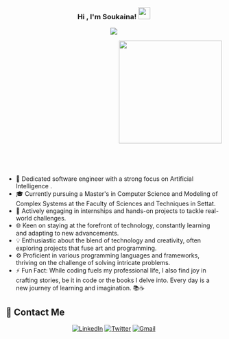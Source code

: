 
<h3 align="center">
  Hi , I'm Soukaina!
  <img src="https://media.giphy.com/media/hvRJCLFzcasrR4ia7z/giphy.gif" width="28">
</h3>
<p align="center">
  <a href="https://github.com/DenverCoder1/readme-typing-svg"><img src="https://readme-typing-svg.herokuapp.com/?lines=Software%20Engineer;Always%20hungry%20for%20more%20knowledge%20and%20tech%20innovations&font=Fira%20Code&center=true&width=520&height=45&color=f75c7e&vCenter=true&size=22"></a>
</p> 
<div style="height: 300px;"> <!-- Set a height for the container -->
  <img width="240" align="right" src="https://c.tenor.com/W589nIs4kMMAAAAC/tenor.gif" float: right;">
</div>



- 🚀 Dedicated software engineer with a strong focus on Artificial Intelligence .
- 🎓 Currently pursuing a Master's in Computer Science and Modeling of Complex Systems at the Faculty of Sciences and Techniques in Settat.
- 💼 Actively engaging in internships and hands-on projects to tackle real-world challenges.
- 🌐 Keen on staying at the forefront of technology, constantly learning and adapting to new advancements.
- 💡 Enthusiastic about the blend of technology and creativity, often exploring projects that fuse art and programming.
- ⚙️ Proficient in various programming languages and frameworks, thriving on the challenge of solving intricate problems.
- ⚡ Fun Fact: While coding fuels my professional life, I also find joy in crafting stories, be it in code or the books I delve into. Every day is a new journey of learning and imagination. 📚☕


## 🔗 Contact Me

<p align="center">
  <a href="https://www.linkedin.com/in/soukaina-tariki-8354351a4"><img alt="LinkedIn" src="https://img.shields.io/badge/-LinkedIn-blue"></a>
  <a href="https://twitter.com/soukaina_tariki"><img alt="Twitter" src="https://img.shields.io/badge/-Twitter-1da1f2"></a>
  <a href="mailto:soukainatariki2001@gmail.com"><img alt="Gmail" src="https://img.shields.io/badge/-Gmail-red"></a>
 <!-- <a href="[Link to Your Portfolio Website]"><img alt="Portfolio" src="https://img.shields.io/badge/-Portfolio-9cf"></a> -->
</p>

